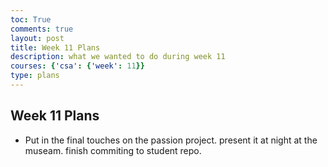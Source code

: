 ```yaml
---
toc: True
comments: true
layout: post
title: Week 11 Plans
description: what we wanted to do during week 11
courses: {'csa': {'week': 11}}
type: plans
---
```


## Week 11 Plans
- Put in the final touches on the passion project. present it at night at the museam. finish commiting to student repo. 